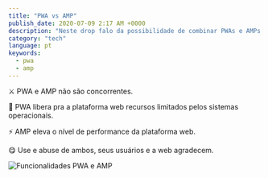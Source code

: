 ```yaml
---
title: "PWA vs AMP"
publish_date: 2020-07-09 2:17 AM +0000
description: "Neste drop falo da possibilidade de combinar PWAs e AMPs para melhores resultados em ambas soluções."
category: "tech"
language: pt
keywords:
  - pwa
  - amp
---
```


⚔️ PWA e AMP não são concorrentes.

🤖 PWA libera pra a plataforma web recursos limitados pelos sistemas operacionais.

⚡️ AMP eleva o nível de performance da plataforma web.

😋 Use e abuse de ambos, seus usuários e a web agradecem.

![Funcionalidades PWA e AMP](https://pbs.twimg.com/media/EcgzzH0XsAAfwM8?format=jpg&name=small)
